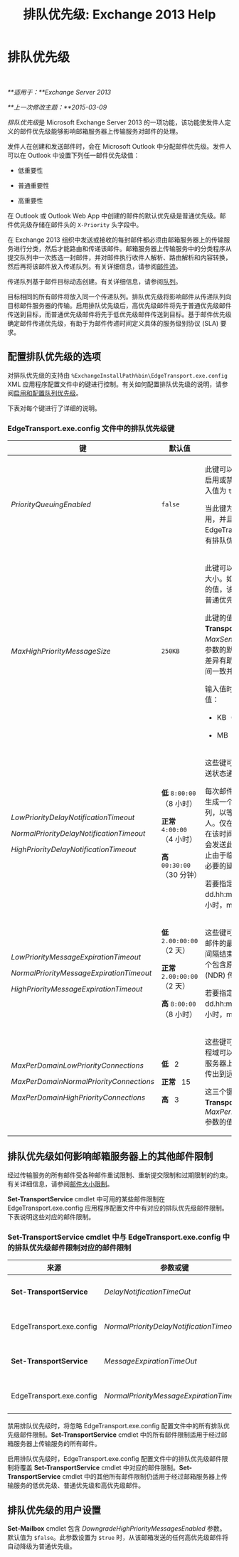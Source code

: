 ﻿---
title: '排队优先级: Exchange 2013 Help'
TOCTitle: 排队优先级
ms:assetid: 6edbd826-fe55-435b-9c63-48e6365c3d09
ms:mtpsurl: https://technet.microsoft.com/zh-cn/library/Bb691107(v=EXCHG.150)
ms:contentKeyID: 51408233
ms.date: 01/11/2018
mtps_version: v=EXCHG.150
ms.translationtype: HT
---

# 排队优先级

 

_**适用于：**Exchange Server 2013_

_**上一次修改主题：**2015-03-09_

*排队优先级*是 Microsoft Exchange Server 2013 的一项功能，该功能使发件人定义的邮件优先级能够影响邮箱服务器上传输服务对邮件的处理。

发件人在创建和发送邮件时，会在 Microsoft Outlook 中分配邮件优先级。发件人可以在 Outlook 中设置下列任一邮件优先级值：

  - 低重要性

  - 普通重要性

  - 高重要性

在 Outlook 或 Outlook Web App 中创建的邮件的默认优先级是普通优先级。邮件优先级存储在邮件头的 `X-Priority` 头字段中。

在 Exchange 2013 组织中发送或接收的每封邮件都必须由邮箱服务器上的传输服务进行分类，然后才能路由和传递该邮件。邮箱服务器上传输服务中的分类程序从提交队列中一次拣选一封邮件，并对邮件执行收件人解析、路由解析和内容转换，然后再将该邮件放入传递队列。有关详细信息，请参阅[邮件流](mail-flow-exchange-2013-help.md)。

传递队列基于邮件目标动态创建。有关详细信息，请参阅[队列](queues-exchange-2013-help.md)。

目标相同的所有邮件将放入同一个传递队列。排队优先级将影响邮件从传递队列向目标邮件服务器的传输。启用排队优先级后，高优先级邮件将先于普通优先级邮件传送到目标，而普通优先级邮件将先于低优先级邮件传送到目标。基于邮件优先级确定邮件传递优先级，有助于为邮件传递时间定义具体的服务级别协议 (SLA) 要求。

## 配置排队优先级的选项

对排队优先级的支持由 `%ExchangeInstallPath%bin\EdgeTransport.exe.config` XML 应用程序配置文件中的键进行控制。有关如何配置排队优先级的说明，请参阅[启用和配置队列优先级](enable-and-configure-priority-queuing-exchange-2013-help.md)。

下表对每个键进行了详细的说明。

### EdgeTransport.exe.config 文件中的排队优先级键

<table>
<colgroup>
<col style="width: 33%" />
<col style="width: 33%" />
<col style="width: 33%" />
</colgroup>
<thead>
<tr class="header">
<th>键</th>
<th>默认值</th>
<th>说明</th>
</tr>
</thead>
<tbody>
<tr class="odd">
<td><p><em>PriorityQueuingEnabled</em></p></td>
<td><p><code>false</code></p></td>
<td><p>此键可以在邮箱服务器上的传输服务中启用或禁用排队优先级。此键的有效输入值为 <code>true</code> 或 <code>false</code>。</p>
<p>当此键为 <code>false</code> 时，排队优先级会被禁用，并且忽略 EdgeTransport.exe.config 文件中的所有排队优先级邮件限制。</p></td>
</tr>
<tr class="even">
<td><p><em>MaxHighPriorityMessageSize</em></p></td>
<td><p><code>250KB</code></p></td>
<td><p>此键可以指定高优先级邮件允许的最大大小。如果高优先级邮件大于此键指定的值，该邮件将自动从高优先级降级为普通优先级。</p>
<p>此键的值应当明显小于 <strong>Set-TransportConfig</strong> cmdlet 上 <em>MaxSendMessageSize</em> 参数的值。此参数的默认值是 <code>10 MB</code>。这两个值之间的差异有助于确保高优先级邮件的传递时间一致并且可预测。</p>
<p>输入值时，请用下列单位之一限定该值：</p>
<ul>
<li><p>KB（千字节）</p></li>
<li><p>MB（兆字节）</p></li>
</ul></td>
</tr>
<tr class="odd">
<td><p><em>LowPriorityDelayNotificationTimeout</em></p>
<p><em>NormalPriorityDelayNotificationTimeout</em></p>
<p><em>HighPriorityDelayNotificationTimeout</em></p></td>
<td><p><strong>低</strong> <code>8:00:00</code>（8 小时）</p>
<p><strong>正常</strong> <code>4:00:00</code>（4 小时）</p>
<p><strong>高</strong> <code>00:30:00</code>（30 分钟）</p></td>
<td><p>这些键可以根据邮件优先级指定延迟发送状态通知 (DSN) 邮件的超时间隔。</p>
<p>每次邮件发送失败之后，传输服务器会生成一个延迟 DSN 邮件，并将其排入队列，以等待发送至未送达邮件的发件人。仅在指定的延迟通知超时间隔后且在该时间内送达邮件失败的情况下，才会发送此延迟 DSN 邮件。此延迟可以防止由于临时邮件传输失败而引起发送不必要的延迟 DSN 邮件。</p>
<p>若要指定值，请以时间跨度格式 dd.hh:mm:ss 输入值，其中 d = 天，h = 小时，m = 分钟，s = 秒。</p></td>
</tr>
<tr class="even">
<td><p><em>LowPriorityMessageExpirationTimeout</em></p>
<p><em>NormalPriorityMessageExpirationTimeout</em></p>
<p><em>HighPriorityMessageExpirationTimeout</em></p></td>
<td><p><strong>低</strong> <code>2.00:00:00</code>（2 天）</p>
<p><strong>正常</strong> <code>2.00:00:00</code>（2 天）</p>
<p><strong>高</strong> <code>8:00:00</code>（8 小时）</p></td>
<td><p>这些键可以指定传输服务尝试发送失败邮件的最长时间。如果无法在过期超时间隔结束之前成功传递邮件，则会将一个包含原始邮件或邮件头的未送达报告 (NDR) 传递给发件人。</p>
<p>若要指定值，请以时间跨度格式 dd.hh:mm:ss 输入值，其中 d = 天，h = 小时，m = 分钟，s = 秒。</p></td>
</tr>
<tr class="odd">
<td><p><em>MaxPerDomainLowPriorityConnections</em></p>
<p><em>MaxPerDomainNormalPriorityConnections</em></p>
<p><em>MaxPerDomainHighPriorityConnections</em></p></td>
<td><p><strong>低</strong>   2</p>
<p><strong>正常</strong>   15</p>
<p><strong>高</strong>   3</p></td>
<td><p>这些键可以指定传输服务与任一单个远程域可以建立的最大连接数。使用邮箱服务器上的传递队列和发送连接器建立传出到远程域的连接。</p>
<p>这三个键的总值应当小于或等于 <strong>Set-TransportService</strong> cmdlet 上 <em>MaxPerDomainOutboundConnections</em> 参数的值。此参数的默认值是 <code>20</code>。</p></td>
</tr>
</tbody>
</table>


## 排队优先级如何影响邮箱服务器上的其他邮件限制

经过传输服务的所有邮件受各种邮件重试限制、重新提交限制和过期限制的约束。有关详细信息，请参阅[邮件大小限制](message-size-limits-exchange-2013-help.md)。

**Set-TransportService** cmdlet 中可用的某些邮件限制在 EdgeTransport.exe.config 应用程序配置文件中有对应的排队优先级邮件限制。下表说明这些对应的邮件限制。

### Set-TransportService cmdlet 中与 EdgeTransport.exe.config 中的排队优先级邮件限制对应的邮件限制

<table>
<colgroup>
<col style="width: 33%" />
<col style="width: 33%" />
<col style="width: 33%" />
</colgroup>
<thead>
<tr class="header">
<th>来源</th>
<th>参数或键</th>
<th>默认值</th>
</tr>
</thead>
<tbody>
<tr class="odd">
<td><p><strong>Set-TransportService</strong></p></td>
<td><p><em>DelayNotificationTimeOut</em></p></td>
<td><p><code>4:00:00</code>（4 小时）</p></td>
</tr>
<tr class="even">
<td><p>EdgeTransport.exe.config</p></td>
<td><p><em>NormalPriorityDelayNotificationTimeout</em></p></td>
<td><p><code>4:00:00</code>（4 小时）</p></td>
</tr>
<tr class="odd">
<td><p><strong>Set-TransportService</strong></p></td>
<td><p><em>MessageExpirationTimeOut</em></p></td>
<td><p><code>2.00:00:00</code>（2 天）</p></td>
</tr>
<tr class="even">
<td><p>EdgeTransport.exe.config</p></td>
<td><p><em>NormalPriorityMessageExpirationTimeout</em></p></td>
<td><p><code>2.00:00:00</code>（2 天）</p></td>
</tr>
</tbody>
</table>


禁用排队优先级时，将忽略 EdgeTransport.exe.config 配置文件中的所有排队优先级邮件限制。**Set-TransportService** cmdlet 中的所有邮件限制适用于经过邮箱服务器上传输服务的所有邮件。

启用排队优先级时，EdgeTransport.exe.config 配置文件中的排队优先级邮件限制将覆盖 **Set-TransportService** cmdlet 中对应的邮件限制。**Set-TransportService** cmdlet 中的其他所有邮件限制仍适用于经过邮箱服务器上传输服务的低优先级、普通优先级和高优先级邮件。

## 排队优先级的用户设置

**Set-Mailbox** cmdlet 包含 *DowngradeHighPriorityMessagesEnabled* 参数。默认值为 `$false`。此参数设置为 `$true` 时，从该邮箱发送的任何高优先级邮件将自动降级为普通优先级。

